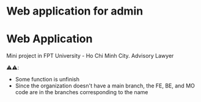 # Web application for admin

# Web Application 

Mini project in FPT University - Ho Chi Minh City.
Advisory Lawyer

⚠️⚠️:
+ Some function is unfinish
+ Since the organization doesn't have a main branch, the FE, BE, and MO code are in the branches corresponding to the name

